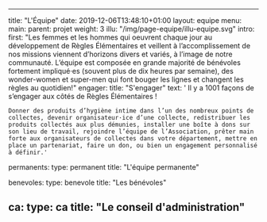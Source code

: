 ---

title: "L'Équipe"
date: 2019-12-06T13:48:10+01:00
layout: equipe
menu:
    main:
        parent: projet
        weight: 3
illu: "/img/page-equipe/illu-equipe.svg"
intro:
    first: "Les femmes et les hommes qui oeuvrent chaque jour au développement de Règles Élémentaires et veillent à l’accomplissement de nos missions viennent d’horizons divers et variés, à l’image de notre communauté. L’équipe est composée en grande majorité de bénévoles fortement impliqué·es (souvent plus de dix heures par semaine), des wonder-women et super-men qui font bouger les lignes et changent les règles au quotidien!"
engager:
    title: "S'engager"
    text: '
    Il y a 1001 façons de s’engager aux côtés de Règles Élémentaires !


    Donner des produits d’hygiène intime dans l’un des nombreux points de collectes, devenir organisateur·ice d’une collecte, redistribuer les produits collectés aux plus démunies, installer une boîte à dons sur son lieu de travail, rejoindre l’équipe de l’Association, prêter main forte aux organisateurs de collectes dans votre département, mettre en place un partenariat, faire un don, ou bien un engagement personnalisé à définir.'

permanents:
    type: permanent
    title: "L'équipe permanente"

benevoles:
    type: benevole
    title: "Les bénévoles"

ca:
    type: ca
    title: "Le conseil d'administration"
---